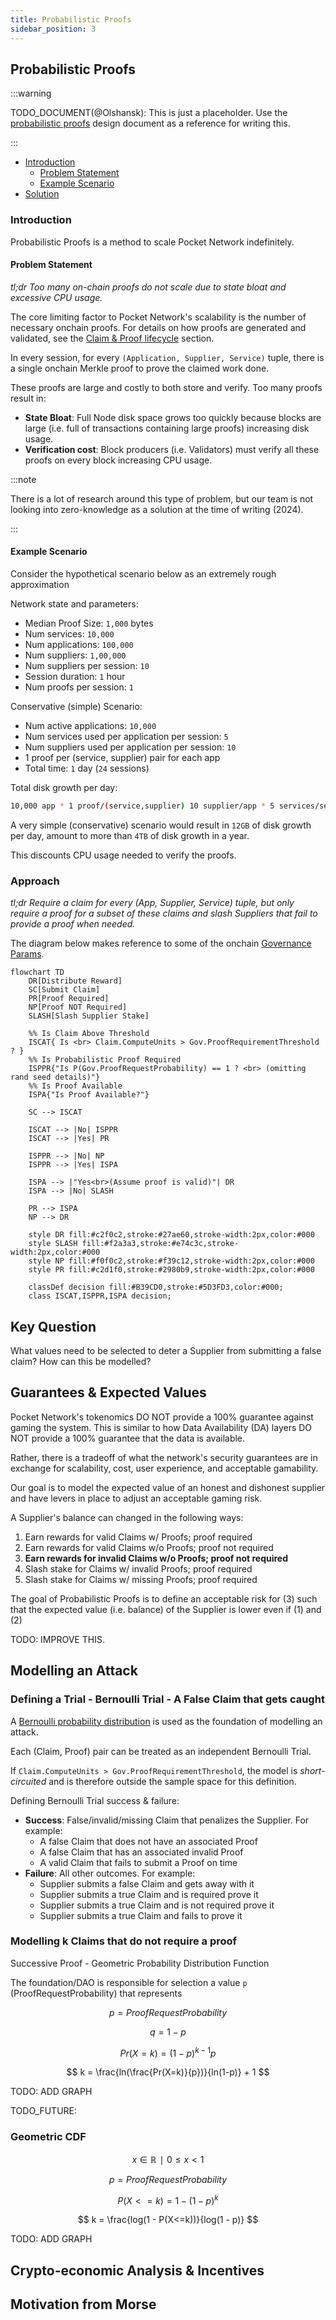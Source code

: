 ```yaml
---
title: Probabilistic Proofs
sidebar_position: 3
---
```


## Probabilistic Proofs <!-- omit in toc -->

:::warning

TODO_DOCUMENT(@Olshansk): This is just a placeholder. Use the [probabilistic proofs](https://github.com/pokt-network/pocket-core/blob/staging/docs/proposals/probabilistic_proofs.md) design
document as a reference for writing this.

:::

- [Introduction](#introduction)
  - [Problem Statement](#problem-statement)
  - [Example Scenario](#example-scenario)
- [Solution](#solution)

### Introduction

Probabilistic Proofs is a method to scale Pocket Network indefinitely.

#### Problem Statement

_tl;dr Too many on-chain proofs do not scale due to state bloat and excessive CPU usage._

The core limiting factor to Pocket Network's scalability is the number of necessary onchain proofs. For details on how proofs are generated and validated, see the [Claim & Proof lifecycle](./claim_and_proof_lifecycle.md) section.

In every session, for every `(Application, Supplier, Service)` tuple, there is a
single onchain Merkle proof to prove the claimed work done.

These proofs are large and costly to both store and verify. Too many proofs result in:

- **State Bloat**: Full Node disk space grows too quickly because blocks are large (i.e. full of transactions containing large proofs) increasing disk usage.
- **Verification cost**: Block producers (i.e. Validators) must verify all these proofs on every block increasing CPU usage.

:::note

There is a lot of research around this type of problem, but our team is not looking into zero-knowledge as a solution at the time of writing (2024).

:::

#### Example Scenario

Consider the hypothetical scenario below as an extremely rough approximation

Network state and parameters:

- Median Proof Size: `1,000` bytes
- Num services: `10,000`
- Num applications: `100,000`
- Num suppliers: `1,00,000`
- Num suppliers per session: `10`
- Session duration: `1` hour
- Num proofs per session: `1`

Conservative (simple) Scenario:

- Num active applications: `10,000`
- Num services used per application per session: `5`
- Num suppliers used per application per session: `10`
- 1 proof per (service, supplier) pair for each app
- Total time: `1` day (`24` sessions)

Total disk growth per day:

```bash
10,000 app * 1 proof/(service,supplier) 10 supplier/app * 5 services/session * 24 sessions * 1,000 bytes/proof = 12 GB
```

A very simple (conservative) scenario would result in `12GB` of disk growth per day, amount to more than `4TB` of disk growth in a year.

This discounts CPU usage needed to verify the proofs.

### Approach

_tl;dr Require a claim for every (App, Supplier, Service) tuple, but only require a proof for a subset of these claims and slash Suppliers that fail to provide a proof when needed._

The diagram below makes reference to some of the onchain [Governance Params](./../governance/params.md).

```mermaid
flowchart TD
    DR[Distribute Reward]
    SC[Submit Claim]
    PR[Proof Required]
    NP[Proof NOT Required]
    SLASH[Slash Supplier Stake]

    %% Is Claim Above Threshold
    ISCAT{ Is <br> Claim.ComputeUnits > Gov.ProofRequirementThreshold ? }
    %% Is Probabilistic Proof Required
    ISPPR{"Is P(Gov.ProofRequestProbability) == 1 ? <br> (omitting rand seed details)"}
    %% Is Proof Available
    ISPA{"Is Proof Available?"}

    SC --> ISCAT

    ISCAT --> |No| ISPPR
    ISCAT --> |Yes| PR

    ISPPR --> |No| NP
    ISPPR --> |Yes| ISPA

    ISPA --> |"Yes<br>(Assume proof is valid)"| DR
    ISPA --> |No| SLASH

    PR --> ISPA
    NP --> DR

    style DR fill:#c2f0c2,stroke:#27ae60,stroke-width:2px,color:#000
    style SLASH fill:#f2a3a3,stroke:#e74c3c,stroke-width:2px,color:#000
    style NP fill:#f0f0c2,stroke:#f39c12,stroke-width:2px,color:#000
    style PR fill:#c2d1f0,stroke:#2980b9,stroke-width:2px,color:#000

    classDef decision fill:#B39CD0,stroke:#5D3FD3,color:#000;
    class ISCAT,ISPPR,ISPA decision;
```

## Key Question

What values need to be selected to deter a Supplier from submitting a false claim? How can this be modelled?

## Guarantees & Expected Values

Pocket Network's tokenomics DO NOT provide a 100% guarantee against gaming the system.
This is similar to how Data Availability (DA) layers DO NOT provide a 100% guarantee
that the data is available.

Rather, there is a tradeoff of what the network's security guarantees are in exchange
for scalability, cost, user experience, and acceptable gamability.

Our goal is to model the expected value of an honest and dishonest supplier and
have levers in place to adjust an acceptable gaming risk.

A Supplier's balance can changed in the following ways:

1. Earn rewards for valid Claims w/ Proofs; proof required
2. Earn rewards for valid Claims w/o Proofs; proof not required
3. **Earn rewards for invalid Claims w/o Proofs; proof not required**
4. Slash stake for Claims w/ invalid Proofs; proof required
5. Slash stake for Claims w/ missing Proofs; proof required

The goal of Probabilistic Proofs is to define an acceptable risk for (3)
such that the expected value (i.e. balance) of the Supplier is lower even
if (1) and (2)

TODO: IMPROVE THIS.

## Modelling an Attack

### Defining a Trial - Bernoulli Trial - A False Claim that gets caught

A [Bernoulli probability distribution](https://en.wikipedia.org/wiki/Bernoulli_distribution)
is used as the foundation of modelling an attack.

Each (Claim, Proof) pair can be treated as an independent Bernoulli Trial.

If `Claim.ComputeUnits > Gov.ProofRequirementThreshold`, the model is _short-circuited_ and is therefore outside the sample space for this definition.

Defining Bernoulli Trial success & failure:

- **Success**: False/invalid/missing Claim that penalizes the Supplier. For example:
  - A false Claim that does not have an associated Proof
  - A false Claim that has an associated invalid Proof
  - A valid Claim that fails to submit a Proof on time
- **Failure**: All other outcomes. For example:
  - Supplier submits a false Claim and gets away with it
  - Supplier submits a true Claim and is required prove it
  - Supplier submits a true Claim and is not required prove it
  - Supplier submits a true Claim and fails to prove it

### Modelling k Claims that do not require a proof

Successive Proof - Geometric Probability Distribution Function

The foundation/DAO is responsible for selection a value `p` (ProofRequestProbability)
that represents

$$ p = ProofRequestProbability $$

$$ q = 1 - p $$

$$ Pr(X=k) = (1-p)^{k-1}p $$

$$ k = \frac{ln(\frac{Pr(X=k)}{p})}{ln(1-p)} + 1 $$

TODO: ADD GRAPH

TODO_FUTURE:

### Geometric CDF

$$ x ∈ ℝ ∣ 0 ≤ x < 1 $$

$$ p = ProofRequestProbability $$

$$ P(X<=k) = 1 - (1 - p)^{k} $$

$$ k = \frac{log(1 - P(X<=k))}{log(1 - p)} $$

TODO: ADD GRAPH

## Crypto-economic Analysis & Incentives

## Motivation from Morse
